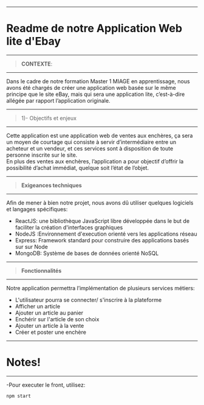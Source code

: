 ******
# Readme de notre Application Web lite d'Ebay
********  
 
 
 

 > **CONTEXTE**:
 ******
    
   Dans le cadre de notre formation  Master 1 MIAGE en apprentissage, nous avons été chargés de créer une application web basée sur le même principe que le site eBay, mais qui sera une application lite, c’est-à-dire allégée par rapport l’application originale.    

    
****    
    
> 1)- Objectifs et enjeux
********
  
Cette application est une application web de ventes aux enchères, ça sera un moyen de courtage qui consiste à servir d’intermédiaire entre un acheteur et un vendeur, et ces services sont à disposition de toute personne inscrite sur le site.   
 En plus des ventes aux enchères, l’application a pour objectif d’offrir la possibilité d’achat immédiat, quelque soit l’état de l’objet.
 
******
>**Exigeances techniques**
 ******
 Afin de mener à bien notre projet, nous avons dû utiliser quelques logiciels et langages spécifiques:
 
  - ReactJS: une bibliothèque JavaScript libre développée dans le but de faciliter la création d'interfaces graphiques
  - NodeJS :Environnement d'execution orienté vers les applications réseau
  - Express: Framework standard pour construire des applications basés sur sur Node 
  - MongoDB: Système de bases de données orienté NoSQL
  ******
>**Fonctionnalités**
  ******
Notre application permettra l’implémentation de plusieurs services métiers:
  - L'utilisateur pourra se connecter/ s'inscrire à la plateforme 
  - Afficher un article
  - Ajouter un article au panier
  - Enchérir sur l'article de son choix
  - Ajouter un article à la vente
  - Créer et poster une enchère
  
 ******


# Notes!

******
  -Pour executer le front, utilisez:
 ```sh
npm start
